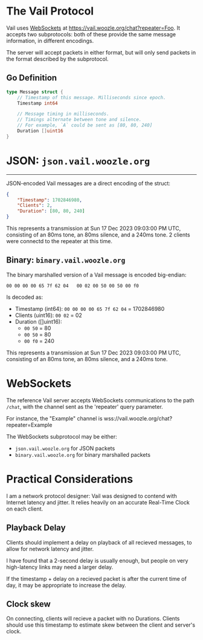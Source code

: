 The Vail Protocol
=============

Vail uses [WebSockets](https://en.wikipedia.org/wiki/WebSocket) at https://vail.woozle.org/chat?repeater=Foo. It accepts two subprotocols: both of these provide the same message information, in different encodings.

The server will accept packets in either format, but will only send packets in the format described by the subprotocol.

Go Definition
--------------------

```go
type Message struct {
	// Timestamp of this message. Milliseconds since epoch.
	Timestamp int64

	// Message timing in milliseconds.
	// Timings alternate between tone and silence.
	// For example, `A` could be sent as [80, 80, 240]
	Duration []uint16
}
```

# JSON: `json.vail.woozle.org`
-------

JSON-encoded Vail messages are a direct encoding of the struct:

```json
{
    "Timestamp": 1702846980,
    "Clients": 2,
    "Duration": [80, 80, 240]
}
```

This represents a transmission at Sun 17 Dec 2023 09:03:00 PM UTC, consisting of an 80ms tone, an 80ms silence, and a 240ms tone.
2 clients were connectd to the repeater at this time.


Binary: `binary.vail.woozle.org`
---------------------

The binary marshalled version of a Vail message is encoded big-endian:

    00 00 00 00 65 7f 62 04   00 02 00 50 00 50 00 f0

Is decoded as:

* Timestamp (int64): `00 00 00 00 65 7f 62 04` = 1702846980
* Clients (uint16): `00 02` = 02
* Duration ([]uint16):
  * `00 50` = 80
  * `00 50` = 80
  * `00 f0` = 240

This represents a transmission at Sun 17 Dec 2023 09:03:00 PM UTC, consisting of an 80ms tone, an 80ms silence, and a 240ms tone.


WebSockets
==========

The reference Vail server accepts WebSockets communications to the path `/chat`,
with the channel sent as the 'repeater' query parameter.

For instance, the "Example" channel is
wss://vail.woozle.org/chat?repeater=Example

The WebSockets subprotocol may be either:

* `json.vail.woozle.org` for JSON packets
* `binary.vail.woozle.org` for binary marshalled packets


Practical Considerations
==================

I am a network protocol designer:
Vail was designed to contend with
Internet latency and jitter.
It relies heavily on an accurate Real-Time Clock on each client.

Playback Delay
------------------

Clients should implement a delay on playback of all recieved messages,
to allow for network latency and jitter.

I have found that a 2-second delay is usually enough, but people on very high-latency links may need a larger delay.

If the timestamp + delay on a recieved packet is after the current time of day,
it may be appropriate to increase the delay.

Clock skew
---------------

On connecting,
clients will recieve a packet with no Durations.
Clients should use this timestamp
to estimate skew between the client and server's clock.
